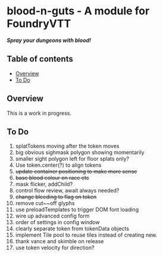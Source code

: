 
# blood-n-guts - A module for FoundryVTT
***Spray your dungeons with blood!***

## Table of contents
* [Overview](#overview)
* [To Do](#to-do)

## Overview
This is a work in progress.

## To Do
1. splatTokens moving after the token moves
1. big obvious sighmask polygon showing momentarily
1. smaller sight polygon left for floor splats only?
1. Use token.center(?) to align tokens
1. ~~update container positioning to make more sense~~
1. ~~base blood colour on race etc~~
1. mask flicker, addChild?
1. control flow review, await always needed?
1. ~~change bleeding to flag on token~~
1. remove cut~~off glyphs
1. use preloadTemplates to trigger DOM font loading
1. wire up advanced config form
1. order of settings in config window
1. clearly separate token from tokenData objects
1. implement Tile pool to reuse tiles instead of creating new.
1. thank vance and skimble on release
1. use token velocity for direction?
